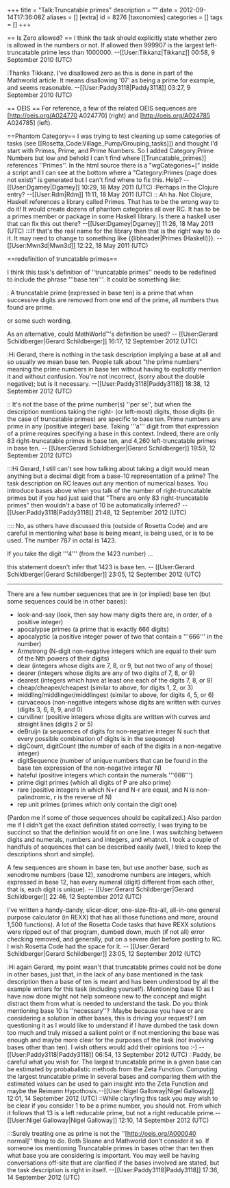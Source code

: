 +++
title = "Talk:Truncatable primes"
description = ""
date = 2012-09-14T17:36:08Z
aliases = []
[extra]
id = 8276
[taxonomies]
categories = []
tags = []
+++

== Is Zero allowed? ==
I think the task should explicitly state whether zero is allowed in the numbers or not.
If allowed then 999907 is the largest left-truncatable prime less than 1000000.
--[[User:Tikkanz|Tikkanz]] 00:58, 9 September 2010 (UTC)

:Thanks Tikkanz. I've disallowed zero as this is done in part of the Mathworld article. It means disallowing '07' as being a prime for example, and seems reasonable. --[[User:Paddy3118|Paddy3118]] 03:27, 9 September 2010 (UTC)

== OEIS ==
For reference, a few of the related OEIS sequences are [http://oeis.org/A024770 A024770] (right) and [http://oeis.org/A024785 A024785] (left).

==Phantom Category==
I was trying to test cleaning up some categories of tasks (see [[Rosetta_Code:Village_Pump/Grouping_tasks]]) and thought I'd start with Primes, Prime, and Prime Numbers.  So I added Category:Prime Numbers but low and behold I can't find where [[Truncatable_primes]] references ''Primes''.  In the html source there is a "wgCategories=[" inside a script and I can see at the bottom where a "Category:Primes (page does not exist)" is generated but I can't find where to fix this.   Help?  --[[User:Dgamey|Dgamey]] 10:29, 18 May 2011 (UTC)
:Perhaps in the Clojure entry? --[[User:Rdm|Rdm]] 11:11, 18 May 2011 (UTC)
:: Ah ha.  Not Clojure, Haskell references a library called Primes.  That has to be the wrong way to do it! It would create dozens of phantom categories all over RC. It has to be a primes member or package in some Haskell library. Is there a haskell user that can fix this out there?  --[[User:Dgamey|Dgamey]] 11:26, 18 May 2011 (UTC)
:::If that's the real name for the library then that is the right way to do it. It may need to change to something like <nowiki>{{libheader|Primes (Haskell)}}</nowiki>. --[[User:Mwn3d|Mwn3d]] 12:22, 18 May 2011 (UTC)

==redefinition of truncatable primes==

I think this task's definition of ''truncatable primes'' needs to be redefined to include the phrase '''base ten'''.  It could be something like:

: A truncatable prime (expressed in base ten) is a prime that when successive digits are removed from one end of the prime, all numbers thus found are prime.

or some such wording.  

As an alternative, could MathWorld™'s definition be used? -- [[User:Gerard Schildberger|Gerard Schildberger]] 16:17, 12 September 2012 (UTC)

:Hi Gerard, there is nothing in the task description implying a base at all and so usually we mean base ten. People talk about "the prime numbers" meaning the prime numbers in base ten without having to explicitly mention it and without confusion. You're not incorrect, (sorry about the double negative); but is it necessary. --[[User:Paddy3118|Paddy3118]] 18:38, 12 September 2012 (UTC)

:: It's not the base of the prime number(s) ''per se'', but when the description mentions taking the right- (or left-most) digits, those digits (in the case of truncatable primes) are specific to base ten.  Prime numbers are prime in any (positive integer) base.  Taking '''a''' digit from that expression of a prime requires specifying a base in this context. Indeed, there are only 83 right-truncatable primes in base ten, and 4,260 left-truncatable primes in base ten. -- [[User:Gerard Schildberger|Gerard Schildberger]] 19:59, 12 September 2012 (UTC)

:::Hi Gerard, I still can't see how talking about taking a digit would mean anything but a decimal digit from a base-10 representation of a prime? The task description on RC leaves out any mention of numerical bases. You introduce bases above when you talk of the number of right-truncatable primes but if you had just said that "There are only 83 right-truncatable primes" then wouldn't a base of 10 be automatically inferred? --[[User:Paddy3118|Paddy3118]] 21:48, 12 September 2012 (UTC)

:::: No, as others have discussed this (outside of Rosetta Code) and are careful in mentioning what base is being meant, is being used, or is to be used.  The number 787 in octal is 1423. 

 If you take the digit '''4''' (from the 1423 number) ... 


this statement doesn't infer that 1423 is base ten. -- [[User:Gerard Schildberger|Gerard Schildberger]] 23:05, 12 September 2012 (UTC) 

-----

There are a few number sequences that are in (or implied) base ten (but some sequences could be in other bases):

* look-and-say (look, then say how many digits there are, in order, of a positive integer)
* apocalypse primes (a prime that is exactly 666 digits)
* apocalyptic (a positive integer power of two that contain a '''666''' in the number)
* Armstrong (N-digit non-negative integers which are equal to their sum of the Nth powers of their digits)
* dear (integers whose digits are 7, 8, or 9, but not two of any of those)
* dearer (integers whose digits are any of two digits of 7, 8, or 9)
* dearest (integers which have at least one each of the digits 7, 8, or 9)
* cheap/cheaper/cheapest (similar to above, for digits 1, 2, or 3)
* middling/middlinger/middlingest (similar to above, for digits 4, 5, or 6)
* curvaceous (non-negative integers whose digits are written with curves (digits 3, 6, 8, 9, and 0)
* curviliner (positive integers whose digits are written with curves and straight lines (digits 2 or 5)
* deBruijn (a sequences of digits for non-negative integer N such that every possible combination of digits is in the sequence)
* digCount, digitCount (the number of each of the digits in a non-negative integer) 
* digitSequence (number of unique numbers that can be found in the base ten expression of the non-negative integer N)
* hateful (positive integers which contain the numerals '''666''')
* prime digit primes (which all digits of P are also prime)
* rare (positive integers in which N+r and N-r are equal, and N is non-palindromic, r is the reverse of N)
* rep unit primes (primes which only contain the digit one)

(Pardon me if some of those sequences should be capitalized.)  Also pardon me if I didn't get the exact definition stated correctly, I was trying to be succinct so that the definition would fit on one line. I was switching between digits and numerals, numbers and integers, and whatnot.  I took a couple of handfuls of sequences that can be described easily (well, I tried to keep the descriptions short and simple).

A few sequences are shown in base ten, but use another base, such as xenodrome numbers (base 12), xenodrome numbers are integers, which expressed in base 12, has every numeral (digit) different from each other, that is, each digit is unique). -- [[User:Gerard Schildberger|Gerard Schildberger]] 22:46, 12 September 2012 (UTC)



I've written a handy-dandy, slicer-dicer, one-size-fits-all, all-in-one general purpose calculator (in REXX) that has all those functions and more, around 1,500 functions). A lot of the Rosetta Code tasks that have REXX solutions were ripped out of that program, dumbed down, much (if not all) error checking removed, and generally, put on a severe diet before posting to RC. I wish Rosetta Code had the space for it. -- [[User:Gerard Schildberger|Gerard Schildberger]] 23:05, 12 September 2012 (UTC)

:Hi again Gerard, my point wasn't that truncatable primes could not be done in other bases, just that, in the lack of any base mentioned in the task description then a base of ten is meant and has been understood by all the example writers for this task (including yourself). Mentioning base 10 as I have now done might not help someone new to the concept and might distract them from what is needed to understand the task. Do you think mentioning base 10 is ''necessary''?
:Maybe because you have or are considering a solution in other bases, this is driving your request? I am questioning it as I would like to understand if I have dumbed the task down too much and truly missed a salient point or if not mentioning the base was enough and maybe more clear  for the purposes of the task (not involving bases other than ten). I wish others would add their opinions too :-)
--[[User:Paddy3118|Paddy3118]] 06:54, 13 September 2012 (UTC)
::Paddy, be careful what you wish for. The largest truncatable prime in a given base can be estimated by probabalistic methods from the Zeta Function. Computing the largest truncatable prime in several bases and comparing them with the estimated values can be used to gain insight into the Zeta Function and maybe the Reimann Hypothosis.--[[User:Nigel Galloway|Nigel Galloway]] 12:01, 14 September 2012 (UTC)
::While claryfing this task you may wish to be clear if you consider 1 to be a prime number, you should not. From which it follows that 13 is a left reducable prime, but not a right reducable prime.--[[User:Nigel Galloway|Nigel Galloway]] 12:10, 14 September 2012 (UTC)

:::Surely treating one as prime is not the ''[http://oeis.org/A000040 normal]'' thing to do. Both Sloane and Mathworld don't consider it so. If someone ios mentioning Truncatable primes in bases other than ten then what base you are considering is important. You may well be having conversations off-site that are clarified if the bases involved are stated, but the task description is right in itself. --[[User:Paddy3118|Paddy3118]] 17:36, 14 September 2012 (UTC)
